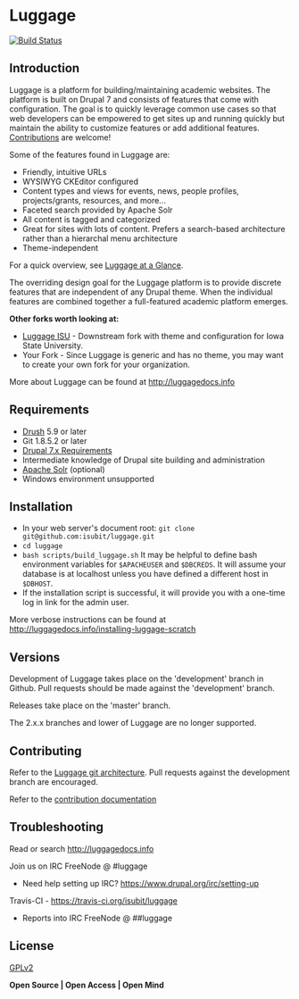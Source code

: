 Luggage
=========
[![Build Status](https://travis-ci.org/isubit/luggage.svg?branch=master "Build Status")](http://travis-ci.org/isubit/luggage)

Introduction
-------------------
Luggage is a platform for building/maintaining academic websites. The platform is built on Drupal 7 and consists of features that come with configuration. The goal is to quickly leverage common use cases so that web developers can be empowered to get sites up and running quickly but maintain the ability to customize features or add additional features. [Contributions](http://luggagedocs.info/contributing) are welcome!

Some of the features found in Luggage are:

* Friendly, intuitive URLs
* WYSIWYG CKEditor configured
* Content types and views for events, news, people profiles, projects/grants, resources, and more...
* Faceted search provided by Apache Solr
* All content is tagged and categorized
* Great for sites with lots of content. Prefers a search-based architecture rather than a hierarchal menu architecture
* Theme-independent

For a quick overview, see [Luggage at a Glance](http://www.biology-it.iastate.edu/luggage_doc/luggage-glance).

The overriding design goal for the Luggage platform is to provide discrete features that are independent of any Drupal theme. When the individual features are combined together a full-featured academic platform emerges.

**Other forks worth looking at:**

* [Luggage ISU](http://github.com/isubit/luggage_isu) - Downstream fork with theme and configuration for Iowa State University.
* Your Fork - Since Luggage is generic and has no theme, you may want to create your own fork for your organization.

More about Luggage can be found at http://luggagedocs.info

Requirements
-----------------
* [Drush](http://www.drush.org/) 5.9 or later
* Git 1.8.5.2 or later
* [Drupal 7.x Requirements](https://www.drupal.org/requirements)
* Intermediate knowledge of Drupal site building and administration
* [Apache Solr](http://lucene.apache.org/solr/) (optional)
* Windows environment unsupported

Installation
--------------
* In your web server's document root: `git clone git@github.com:isubit/luggage.git` 
* `cd luggage`
* `bash scripts/build_luggage.sh` It may be helpful to define bash environment variables for `$APACHEUSER` and `$DBCREDS`. It will assume your database is at localhost unless you have defined a different host in `$DBHOST`.
* If the installation script is successful, it will provide you with a one-time log in link for the admin user.

More verbose instructions can be found at http://luggagedocs.info/installing-luggage-scratch

Versions
----
Development of Luggage takes place on the 'development' branch in Github. Pull requests should be made against the 'development' branch.

Releases take place on the 'master' branch. 

The 2.x.x branches and lower of Luggage are no longer supported.

Contributing
----

Refer to the [Luggage git architecture](http://www.biology-it.iastate.edu/luggage_doc/comprehensive-code-flow-management). Pull requests against the development branch are encouraged.

Refer to the [contribution documentation](http://www.biology-it.iastate.edu/luggage_doc/luggage-development)

Troubleshooting
----
Read or search http://luggagedocs.info

Join us on IRC FreeNode @ #luggage
* Need help setting up IRC? https://www.drupal.org/irc/setting-up

Travis-CI - https://travis-ci.org/isubit/luggage
* Reports into IRC FreeNode @  ##luggage

License
----
[GPLv2](http://www.gnu.org/licenses/gpl-2.0.html)


**Open Source | Open Access | Open Mind**
